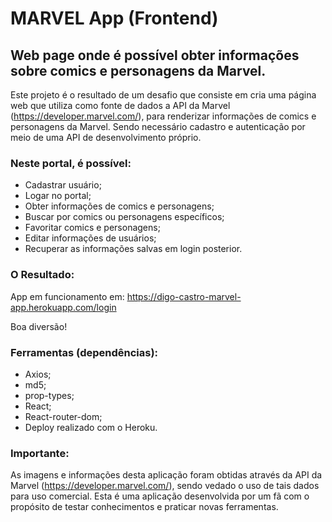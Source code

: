 # MARVEL App (Frontend)

## Web page onde é possível obter informações sobre comics e personagens da Marvel.

Este projeto é o resultado de um desafio que consiste em cria uma página web que utiliza como fonte de dados a API da Marvel (https://developer.marvel.com/), para renderizar informações de comics e personagens da Marvel. Sendo necessário cadastro e autenticação por meio de uma API de desenvolvimento próprio.

### Neste portal, é possível:
- Cadastrar usuário;
- Logar no portal;
- Obter informações de comics e personagens;
- Buscar por comics ou personagens específicos;
- Favoritar comics e personagens;
- Editar informações de usuários;
- Recuperar as informações salvas em login posterior.

### O Resultado:

App em funcionamento em: https://digo-castro-marvel-app.herokuapp.com/login

Boa diversão!

### Ferramentas (dependências):
- Axios;
- md5;
- prop-types;
- React;
- React-router-dom;
- Deploy realizado com o Heroku.

### Importante:
As imagens e informações desta aplicação foram obtidas através da API da Marvel (https://developer.marvel.com/), sendo vedado o uso de tais dados para uso comercial.
Esta é uma aplicação desenvolvida por um fã com o propósito de testar conhecimentos e praticar novas ferramentas.
